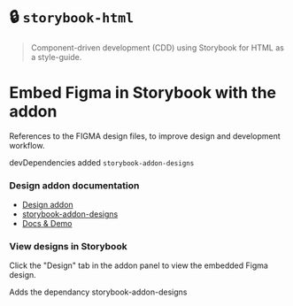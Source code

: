 # 🔒 `storybook-html`

> Component-driven development (CDD) using Storybook for HTML as a style-guide.

# Embed Figma in Storybook with the addon

References to the FIGMA design files, to improve design and development workflow.

devDependencies added `storybook-addon-designs`

### Design addon documentation

- [Design addon](https://storybook.js.org/docs/react/sharing/design-integrations#embed-figma-in-storybook-with-the-addon)
- [storybook-addon-designs](https://storybook.js.org/addons/storybook-addon-designs)
- [Docs & Demo](https://pocka.github.io/storybook-addon-designs/?path=/story/docs-quick-start--page)

### View designs in Storybook

Click the "Design" tab in the addon panel to view the embedded Figma design.

Adds the dependancy storybook-addon-designs
